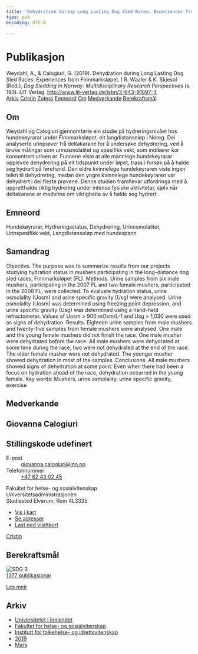 ```yaml
---
title: 'Dehydration during Long Lasting Dog Sled Races: Experiences from Finnmarksløpet'
type: pub
encoding: UTF-8

---
```

<h1>Publikasjon</h1>
<article id="csl-bib-container-A3VFRJVE" class="csl-bib-container">
  <div class="csl-bib-body"> <div class="csl-entry">Weydahl, A., &#38; Calogiuri, G. (2019). Dehydration during Long Lasting Dog Sled Races: Experiences from Finnmarksløpet. I R. Waaler &#38; K. Skjesol (Red.), <i>Dog Sledding in Norway: Multidisciplinary Research Perspectives</i> (s. 193). LIT Verlag. <a href="http://www.lit-verlag.de/isbn/3-643-91097-4">http://www.lit-verlag.de/isbn/3-643-91097-4</a></div> </div>
  <div class="csl-bib-buttons">
    <a href="#taxonomy-article-A3VFRJVE" alt="archive" class="csl-bib-button">Arkiv</a>
    <a href="https://app.cristin.no/results/show.jsf?id=1687320" alt="Cristin" class="csl-bib-button">Cristin</a>
    <a href="http://zotero.org/groups/5881554/items/A3VFRJVE" alt="Zotero" class="csl-bib-button">Zotero</a>
    <a href="#keywords-article-A3VFRJVE" alt="keywords" class="csl-bib-button">Emneord</a>
    <a href="#about-article-A3VFRJVE" alt="about_pub" class="csl-bib-button">Om</a>
    <a href="#contributors-article-A3VFRJVE" alt="contributors" class="csl-bib-button">Medverkande</a>
    <a href="#sdg-article-A3VFRJVE" alt="sdg" class="csl-bib-button">Berekraftsmål</a>
  </div>
  <div id="csl-bib-meta-container-A3VFRJVE"></div>
</article>
<div id="csl-bib-meta-A3VFRJVE" class="csl-bib-meta">
  <article id="about-article-A3VFRJVE" class="about_pub-article">
    <h1>Om</h1>
    Weydahl og Calogiuri gjennomførte ein studie på hydreringsnivået hos hundekøyrarar under Finnmarksløpet, eit langdistanseløp i Noreg. Dei analyserte urinprøver frå deltakarane for å undersøke dehydrering, ved å bruke målingar som urinosmolalitet og spesifikk vekt, som indikerer kor konsentrert urinen er. Funnene viste at alle mannlege hundekøyrarar opplevde dehydrering på eit tidspunkt under løpet, trass i forsøk på å halde seg hydrert på førehand. Den eldre kvinnelege hundekøyraren viste ingen teikn til dehydrering, medan den yngre kvinnelege hundekøyraren var dehydrert i dei fleste prøvene. Denne studien framhevar utfordringa med å oppretthalde riktig hydrering under intense fysiske aktivitetar, sjølv når deltakarane er medvitne om viktigheita av å halde seg hydrert.
  </article>
  <article id="keywords-article-A3VFRJVE" class="keywords-article">
    <h1>Emneord</h1>
    Hundekøyrarar, Hydreringsstatus, Dehydrering, Urinosmolalitet, Urinspesifikk vekt, Langdistanseløp med hundespann
  </article>
  <article id="abstract-article-A3VFRJVE" class="abstract-article">
    <h1>Samandrag</h1>
    Objective. The purpose was to summarize results from our projects studying hydration status in mushers participating in the long-distance dog sled races, Finnmarksløpet (FL). Methods. Urine samples from six male mushers, participating in the 2007 FL and two female mushers, participated in the 2008 FL, were collected. To evaluate hydration status, urine osmolality (Uosm) and urine specific gravity (Usg) were analysed. Urine osmolality (Uosm) was determined using freezing point depression, and urine specific gravity (Usg) was determined using a hand-held refractometer. Values of Uosm > 900 mOsm/L-1 and Usg > 1,030 were used as signs of dehydration. Results. Eighteen urine samples from male mushers and twenty-five samples from female mushers were analysed. One male and the young female mushers did not finish the race. One male musher were dehydrated before the race. All male mushers were dehydrated at some time during the race, two were not dehydrated at the end of the race. The older female musher were not dehydrated. The younger musher showed dehydration in most of the samples. Conclusions. All male mushers showed signs of dehydration at some point. Even when there had been a focus on hydration ahead of the race, dehydration occurred in the young female. Key words: Mushers, urine osmolality, urine specific gravity, exercise
  </article>
  <article id="contributors-article-A3VFRJVE" class="contributors-article">
    <h1>Medverkande</h1>
    <div class="personas"> <div class="vrtx-hinn-person-card"> <div class="photo"> <i class="lar la-user-circle missing-person"></i> </div> <div class="info"> <hgroup><h1>Giovanna Calogiuri</h1> <h2>Stillingskode udefinert</h2> </hgroup><dl> <dt>E-post</dt> <dd> <a href="mailto:giovanna.calogiuri@inn.no">giovanna.calogiuri@inn.no</a> </dd> <dt>Telefonnummer</dt> <dd><a href="tel:+4762430245"> +47 62 43 02 45 </a></dd> </dl> <p> Fakultet for helse- og sosialvitenskap<br> Universitetsadministrasjonen<br> Studiested Elverum, Rom 4L3335 </p> <ul class="vrtx-hinn-links"> <li><a href="https://www.google.com/maps?q=60.88177,11.53669">Vis i kart</a></li> <li><a href="https://www.inn.no/finn-en-ansatt/giovanna-calogiuri.html#vrtx-hinn-addresses">Se adresser</a></li> <li><a href="https://www.inn.no/finn-en-ansatt/giovanna-calogiuri.html?vrtx=vcf">Last ned visittkort</a></li> </ul> </div> </div> <a href="https://app.cristin.no/persons/show.jsf?id=358086" alt="Cristin URL" class="personas-cristin">Cristin</a> </div>
  </article>
  <article id="sdg-article-A3VFRJVE" class="sdg-article">
    <h1>Berekraftsmål</h1>
    <div class="sdg-container"><div id="sdg3" class="sdg">
        <img src="{{< params subfolder >}}images/sdg/sdg03_nn.png" class="image" alt="SDG 3">
        <div class="sdg-overlay">
          <a href="{{< params subfolder >}}nn/archive/?sdg=3#archive" class="sdg-publication-count"><span>1377</span> publikasjonar</a>
          <p><a href="https://fn.no/om-fn/fns-baerekraftsmaal/god-helse-og-livskvalitet?lang=nno-NO" class="sdg-read-more">Les meir</a></p>
        </div>
      </div></div>
  </article>
  <article id="taxonomy-article-A3VFRJVE" class="taxonomy-article">
    <h1>Arkiv</h1>
    <ul>
      <li><a href="{{< params subfolder >}}nn/archive/?key=3DCRN523">Universitetet i Innlandet</a></li>
      <li><a href="{{< params subfolder >}}nn/archive/?key=IDKFS3MX">Fakultet for helse- og sosialvitenskap</a></li>
      <li><a href="{{< params subfolder >}}nn/archive/?key=FJXE3Z8X">Institutt for folkehelse- og idrettsvitenskap</a></li>
      <li><a href="{{< params subfolder >}}nn/archive/?key=MXF6ZEHK">2019</a></li>
      <li><a href="{{< params subfolder >}}nn/archive/?key=CSXX3S2F">Mars</a></li>
    </ul>
  </article>
</div>
